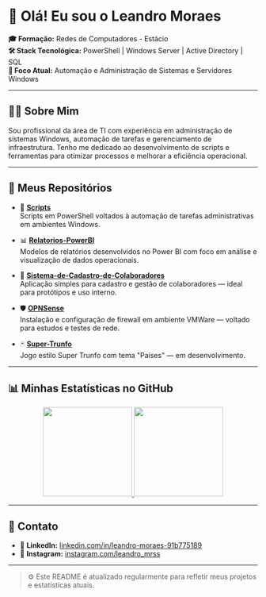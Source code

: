 # 👋 Olá! Eu sou o Leandro Moraes

**🎓 Formação:** Redes de Computadores - Estácio  
**🛠️ Stack Tecnológica:** PowerShell | Windows Server | Active Directory | SQL  
**🚀 Foco Atual:** Automação e Administração de Sistemas e Servidores Windows

---

## 🧑‍💻 Sobre Mim

Sou profissional da área de TI com experiência em administração de sistemas Windows, automação de tarefas e gerenciamento de infraestrutura. Tenho me dedicado ao desenvolvimento de scripts e ferramentas para otimizar processos e melhorar a eficiência operacional.

---

## 📂 Meus Repositórios

- 🔧 **[Scripts](https://github.com/leandromrss/Scripts)**  
  Scripts em PowerShell voltados à automação de tarefas administrativas em ambientes Windows.

- 📊 **[Relatorios-PowerBI](https://github.com/leandromrss/Relatorios-PowerBI)**  
  Modelos de relatórios desenvolvidos no Power BI com foco em análise e visualização de dados operacionais.

- 👥 **[Sistema-de-Cadastro-de-Colaboradores](https://github.com/leandromrss/Sistema-de-Cadastro-de-Colaboradores)**  
  Aplicação simples para cadastro e gestão de colaboradores — ideal para protótipos e uso interno.

- 🛡 **[OPNSense](https://github.com/leandromrss/OPNSense)**  
  Instalação e configuração de firewall em ambiente VMWare — voltado para estudos e testes de rede.

- 🃏 **[Super-Trunfo](https://github.com/leandromrss/Super-Trunfo)**  
  Jogo estilo Super Trunfo com tema "Países" — em desenvolvimento.

---

## 📊 Minhas Estatísticas no GitHub

<p align="center">
  <a href="https://github.com/leandromrss">
    <img height="180em" src="https://github-readme-stats.vercel.app/api?username=leandromrss&show_icons=true&theme=tokyonight&include_all_commits=true&count_private=true" />
    <img height="180em" src="https://github-readme-stats.vercel.app/api/top-langs/?username=leandromrss&layout=compact&langs_count=10&theme=tokyonight" />
  </a>
</p>

---

## 📌 Contato

- 💼 **LinkedIn:** [linkedin.com/in/leandro-moraes-91b775189](https://www.linkedin.com/in/leandro-moraes-91b775189)  
- 📸 **Instagram:** [instagram.com/leandro_mrss](https://www.instagram.com/leandro_mrss)

---

> ⚙️ Este README é atualizado regularmente para refletir meus projetos e estatísticas atuais.
